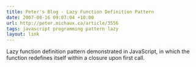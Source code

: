 ```yaml
---
title: Peter's Blog - Lazy Function Definition Pattern
date: 2007-08-16 09:07:04 +10:00
url: http://peter.michaux.ca/article/3556
tags: javascript programming pattern lazy
layout: link
---
```

Lazy function definition pattern demonstrated in JavaScript, in which the function redefines itself within a closure upon first call.
